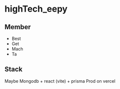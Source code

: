 # highTech_eepy

## Member
* Best
* Get
* Mach
* Ta

## Stack
Maybe Mongodb + react (vite) + prisma
Prod on vercel

